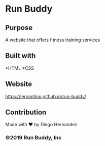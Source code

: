 # Run Buddy

## Purpose
A website that offers fitness training services

## Built with
*HTML
*CSS

## Website
https://lernantino.github.io/run-buddy/

## Contribution
Made with ❤️ by Diego Hernandez

### ©️2019 Run Buddy, Inc

